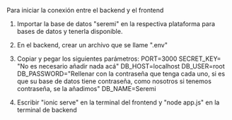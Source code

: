 Para iniciar la conexión entre el backend y el frontend

1. Importar la base de datos "seremi" en la respectiva plataforma para bases de datos y tenerla disponible.
2. En el backend, crear un archivo que se llame ".env"
3. Copiar y pegar los siguientes parámetros:
PORT=3000
SECRET_KEY= "No es necesario añadir nada acá"
DB_HOST=localhost
DB_USER=root
DB_PASSWORD="Rellenar con la contraseña que tenga cada uno, si es que su base de datos tiene contraseña, como nosotros si tenemos contraseña, se la añadimos"
DB_NAME=Seremi

4. Escribir "ionic serve" en la terminal del frontend y "node app.js" en la terminal de backend

